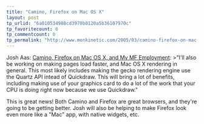 ```yaml
---
title: "Camino, Firefox on Mac OS X"
layout: post
tp_urlid: "6a010534988cd3970b0120a5b36107970c"
tp_favoritecount: 0
tp_commentcount: 0
tp_permalink: "http://www.monkinetic.com/2005/03/camino-firefox-on-mac-os-x.html"
---
```

Josh Aas: <a href="http://weblogs.mozillazine.org/josh/archives/2005/02/camino_firefox.html/">Camino, Firefox on Mac OS X, and My MF Employment</a>:
&gt;&quot;I&#39;ll also be working on making pages load faster, and Mac OS X rendering in general. This most likely includes making the gecko rendering engine use the Quartz API intead of Quickdraw. This will bring a lot of benefits, including making use of your graphics card to do a lot of the work that your CPU is doing right now because we use Quickdraw.&quot;

This is great news! Both Camino and Firefox are great browsers, and they&#39;re going to be getting better. Josh will also be helping to make Firefox look even more like a &quot;Mac&quot; app, with native widgets, etc.

